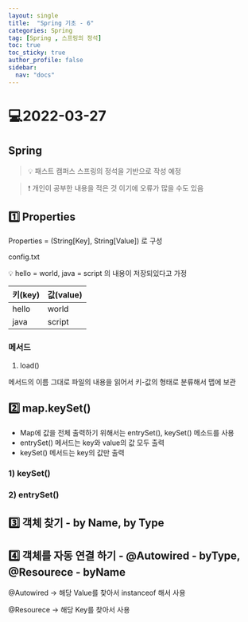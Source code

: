 ```yaml
---
layout: single
title:  "Spring 기초 - 6"
categories: Spring
tag: [Spring , 스프링의 정석]
toc: true
toc_sticky: true
author_profile: false
sidebar:
  nav: "docs"
---
```


# 💻2022-03-27

## Spring

<!--Quote-->
> 💡 패스트 캠퍼스 스프링의 정석을 기반으로 작성 예정

> ❗ 개인이 공부한 내용을 적은 것 이기에 오류가 많을 수도 있음


## 1️⃣ Properties

Properties = (String[Key], String[Value]) 로 구성

config.txt

<aside>
💡 hello = world,  java = script 의 내용이 저장되있다고 가정

</aside>

| 키(key) | 값(value) |
| --- | --- |
| hello | world |
| java | script |

### 메서드

1. load()

메서드의 이름 그대로 파일의 내용을 읽어서 키-값의 형태로 분류해서 맵에 보관
<script src="https://gist.github.com/kimyeong96/9e1263b7fcbd583cfbcfa0a70c1f91ba.js"></script>


## 2️⃣ map.keySet()

- Map에 값을 전체 출력하기 위해서는 entrySet(), keySet() 메소드를 사용
- entrySet() 메서드는 key와 value의 값 모두 출력
- keySet() 메서드는 key의 값만 출력

### 1) keySet()

<script src="https://gist.github.com/kimyeong96/b14dcd75b6a92854d5b349ce01798c92.js"></script>

### 2) entrySet()

<script src="https://gist.github.com/kimyeong96/7894143724f44b5dc7ad7840285c58b0.js"></script>

## 3️⃣  객체 찾기 - by Name, by Type

<script src="https://gist.github.com/kimyeong96/156ee6927acc2a12db7651b8726934bc.js"></script>

## 4️⃣ 객체를 자동 연결 하기 - @Autowired - byType, @Resourece - byName

@Autowired → 해당 Value를 찾아서 instanceof 해서 사용

@Resourece → 해당 Key를 찾아서 사용